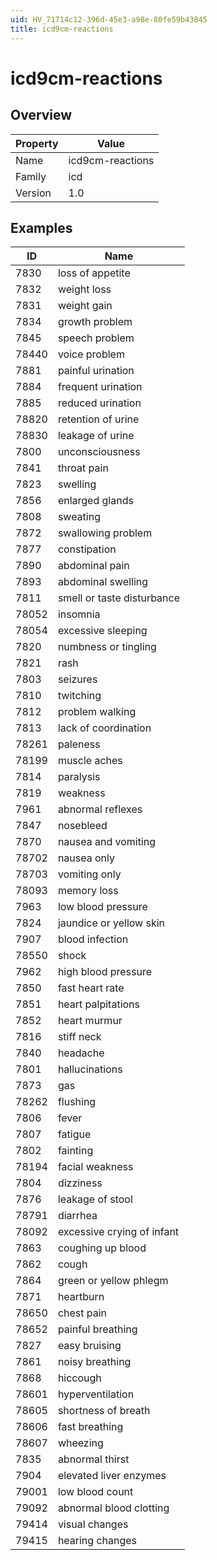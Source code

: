 ```yaml
---
uid: HV_71714c12-396d-45e3-a98e-80fe59b43845
title: icd9cm-reactions
---
```


# icd9cm-reactions

## Overview

Property|Value
---|--- 
Name|icd9cm-reactions 
Family|icd 
Version|1.0

## Examples

ID|Name
---|--- 
7830|loss of appetite 
7832|weight loss 
7831|weight gain 
7834|growth problem 
7845|speech problem 
78440|voice problem 
7881|painful urination 
7884|frequent urination 
7885|reduced urination 
78820|retention of urine 
78830|leakage of urine 
7800|unconsciousness 
7841|throat pain 
7823|swelling 
7856|enlarged glands 
7808|sweating 
7872|swallowing problem 
7877|constipation 
7890|abdominal pain 
7893|abdominal swelling 
7811|smell or taste disturbance 
78052|insomnia 
78054|excessive sleeping 
7820|numbness or tingling 
7821|rash 
7803|seizures 
7810|twitching 
7812|problem walking 
7813|lack of coordination 
78261|paleness 
78199|muscle aches 
7814|paralysis 
7819|weakness 
7961|abnormal reflexes 
7847|nosebleed 
7870|nausea and vomiting 
78702|nausea only 
78703|vomiting only 
78093|memory loss 
7963|low blood pressure 
7824|jaundice or yellow skin 
7907|blood infection 
78550|shock 
7962|high blood pressure 
7850|fast heart rate 
7851|heart palpitations 
7852|heart murmur 
7816|stiff neck 
7840|headache 
7801|hallucinations 
7873|gas 
78262|flushing 
7806|fever 
7807|fatigue 
7802|fainting 
78194|facial weakness 
7804|dizziness 
7876|leakage of stool 
78791|diarrhea 
78092|excessive crying of infant 
7863|coughing up blood 
7862|cough 
7864|green or yellow phlegm 
7871|heartburn 
78650|chest pain 
78652|painful breathing 
7827|easy bruising 
7861|noisy breathing 
7868|hiccough 
78601|hyperventilation 
78605|shortness of breath 
78606|fast breathing 
78607|wheezing 
7835|abnormal thirst 
7904|elevated liver enzymes 
79001|low blood count 
79092|abnormal blood clotting 
79414|visual changes 
79415|hearing changes